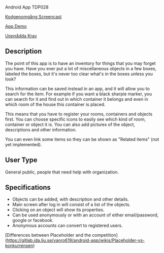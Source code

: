 Android App TDP028


[Kodgenomgång Screencast](https://youtu.be/X4FjEi9NGUU)

[App Demo](https://youtu.be/XSEp_eJf83Y)

[Uppnådda Krav](https://gitlab.ida.liu.se/vanro619/android-app/wikis/Uppn%C3%A5dda-krav)

Description
---------------

The point of this app is to have an inventory for things that you may forget you have. Have you ever put a lot of miscellaneous objects in a few boxes, labeled the boxes, but it's never too clear what's in the boxes unless you look?

This information can be saved instead in an app, and it will allow you to search for the item. For example if you want a black sharpie marker, you can search for it and find out in which container it belongs and even in which room of the house this container is placed.

This means that you have to register your rooms, containers and objects first. You can choose specific icons to easily see which kind of room, container or object it is. You can also add pictures of the object, descriptions and other information.

You can even link some items so they can be shown as "Related items" (not yet implemented). 


User Type
-----------

General public, people that need help with organization.


Specifications
-------------
* Objects can be added, with description and other details.
* Main screen after log in will consist of a list of the objects.
* Clicking on an object will show its properties.
* Can be used anonymously or with an account of either email/password, google or facebook.
* Anonymous accounts can convert to registered users.

[Differences between Placeholder and the competition] (https://gitlab.ida.liu.se/vanro619/android-app/wikis/Placeholder-vs-konkurrensen)




